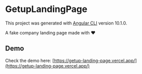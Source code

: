 # GetupLandingPage

This project was generated with [Angular CLI](https://github.com/angular/angular-cli) version 10.1.0.

A fake company landing page made with :heart:

## Demo

Check the demo here: [https://getup-landing-page.vercel.app/](https://getup-landing-page.vercel.app/)

